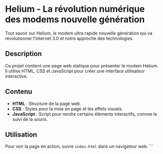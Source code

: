 # Helium - La révolution numérique des modems nouvelle génération

Tout savoir sur Helium, le modem ultra rapide nouvelle génération qui va révolutionner l'internet 3.0 et notre approche des technologies.

## Description

Ce projet contient une page web statique pour présenter le modem Helium. Il utilise HTML, CSS et JavaScript pour créer une interface utilisateur interactive.

## Contenu

- **HTML** : Structure de la page web.
- **CSS** : Styles pour la mise en page et les effets visuels.
- **JavaScript** : Script pour rendre certains éléments interactifs, comme le suivi de la souris.

## Utilisation

Pour voir la page en action, ouvre `index.html` dans un navigateur web. ```
